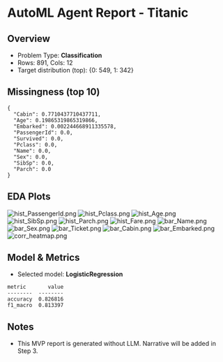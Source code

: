 # AutoML Agent Report - Titanic
## Overview
- Problem Type: **Classification**
- Rows: 891, Cols: 12
- Target distribution (top): {0: 549, 1: 342}

## Missingness (top 10)
```
{
  "Cabin": 0.7710437710437711,
  "Age": 0.19865319865319866,
  "Embarked": 0.002244668911335578,
  "PassengerId": 0.0,
  "Survived": 0.0,
  "Pclass": 0.0,
  "Name": 0.0,
  "Sex": 0.0,
  "SibSp": 0.0,
  "Parch": 0.0
}
```

## EDA Plots

![hist_PassengerId.png](artefacts\eda_plots\hist_PassengerId.png)
![hist_Pclass.png](artefacts\eda_plots\hist_Pclass.png)
![hist_Age.png](artefacts\eda_plots\hist_Age.png)
![hist_SibSp.png](artefacts\eda_plots\hist_SibSp.png)
![hist_Parch.png](artefacts\eda_plots\hist_Parch.png)
![hist_Fare.png](artefacts\eda_plots\hist_Fare.png)
![bar_Name.png](artefacts\eda_plots\bar_Name.png)
![bar_Sex.png](artefacts\eda_plots\bar_Sex.png)
![bar_Ticket.png](artefacts\eda_plots\bar_Ticket.png)
![bar_Cabin.png](artefacts\eda_plots\bar_Cabin.png)
![bar_Embarked.png](artefacts\eda_plots\bar_Embarked.png)
![corr_heatmap.png](artefacts\eda_plots\corr_heatmap.png)

## Model & Metrics
- Selected model: **LogisticRegression**

```
metric       value
--------  --------
accuracy  0.826816
f1_macro  0.813397
```

## Notes
- This MVP report is generated without LLM. Narrative will be added in Step 3.
